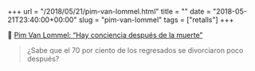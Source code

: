 +++
url = "/2018/05/21/pim-van-lommel.html"
title = ""
date = "2018-05-21T23:40:00+00:00"
slug = "pim-van-lommel"
tags = ["retalls"]
+++

📎 [Pim Van Lommel: “Hay conciencia después de la muerte”](http://www.lavanguardia.com/lacontra/20180520/443704351764/hay-conciencia-despues-de-la-muerte.html)

> ¿Sabe que el 70 por ciento de los regresados se divorciaron poco después?

